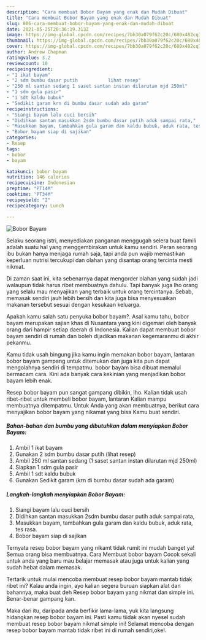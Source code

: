 ```yaml
---
description: "Cara membuat Bobor Bayam yang enak dan Mudah Dibuat"
title: "Cara membuat Bobor Bayam yang enak dan Mudah Dibuat"
slug: 806-cara-membuat-bobor-bayam-yang-enak-dan-mudah-dibuat
date: 2021-05-25T20:36:19.313Z
image: https://img-global.cpcdn.com/recipes/7bb30a079f62c20c/680x482cq70/bobor-bayam-foto-resep-utama.jpg
thumbnail: https://img-global.cpcdn.com/recipes/7bb30a079f62c20c/680x482cq70/bobor-bayam-foto-resep-utama.jpg
cover: https://img-global.cpcdn.com/recipes/7bb30a079f62c20c/680x482cq70/bobor-bayam-foto-resep-utama.jpg
author: Andrew Chapman
ratingvalue: 3.2
reviewcount: 10
recipeingredient:
- "1 ikat bayam"
- "2 sdm bumbu dasar putih           lihat resep"
- "250 ml santan sedang 1 saset santan instan dilarutan mjd 250ml"
- "1 sdm gula pasir"
- "1 sdt kaldu bubuk"
- "Sedikit garam krn di bumbu dasar sudah ada garam"
recipeinstructions:
- "Siangi bayam lalu cuci bersih"
- "Didihkan santan masukkan 2sdm bumbu dasar putih aduk sampai rata,"
- "Masukkan bayam, tambahkan gula garam dan kaldu bubuk, aduk rata, tes rasa."
- "Bobor bayam siap di sajikan"
categories:
- Resep
tags:
- bobor
- bayam

katakunci: bobor bayam 
nutrition: 146 calories
recipecuisine: Indonesian
preptime: "PT14M"
cooktime: "PT34M"
recipeyield: "2"
recipecategory: Lunch

---
```



![Bobor Bayam](https://img-global.cpcdn.com/recipes/7bb30a079f62c20c/680x482cq70/bobor-bayam-foto-resep-utama.jpg)

Selaku seorang istri, menyediakan panganan menggugah selera buat famili adalah suatu hal yang menggembirakan untuk kamu sendiri. Peran seorang ibu bukan hanya menjaga rumah saja, tapi anda pun wajib memastikan keperluan nutrisi tercukupi dan olahan yang disantap orang tercinta mesti nikmat.

Di zaman  saat ini, kita sebenarnya dapat mengorder olahan yang sudah jadi walaupun tidak harus ribet membuatnya dahulu. Tapi banyak juga lho orang yang selalu mau menyajikan yang terbaik untuk orang tercintanya. Sebab, memasak sendiri jauh lebih bersih dan kita juga bisa menyesuaikan makanan tersebut sesuai dengan kesukaan keluarga. 



Apakah kamu salah satu penyuka bobor bayam?. Asal kamu tahu, bobor bayam merupakan sajian khas di Nusantara yang kini digemari oleh banyak orang dari hampir setiap daerah di Indonesia. Kalian dapat membuat bobor bayam sendiri di rumah dan boleh dijadikan makanan kegemaranmu di akhir pekanmu.

Kamu tidak usah bingung jika kamu ingin memakan bobor bayam, lantaran bobor bayam gampang untuk ditemukan dan juga kita pun dapat mengolahnya sendiri di tempatmu. bobor bayam bisa dibuat memalui bermacam cara. Kini ada banyak cara kekinian yang menjadikan bobor bayam lebih enak.

Resep bobor bayam pun sangat gampang dibikin, lho. Kalian tidak usah ribet-ribet untuk membeli bobor bayam, lantaran Kalian mampu membuatnya ditempatmu. Untuk Anda yang akan membuatnya, berikut cara menyajikan bobor bayam yang nikamat yang bisa Kamu buat sendiri.

<!--inarticleads1-->

##### Bahan-bahan dan bumbu yang dibutuhkan dalam menyiapkan Bobor Bayam:

1. Ambil 1 ikat bayam
1. Gunakan 2 sdm bumbu dasar putih           (lihat resep)
1. Ambil 250 ml santan sedang (1 saset santan instan dilarutan mjd 250ml)
1. Siapkan 1 sdm gula pasir
1. Ambil 1 sdt kaldu bubuk
1. Gunakan Sedikit garam (krn di bumbu dasar sudah ada garam)




<!--inarticleads2-->

##### Langkah-langkah menyiapkan Bobor Bayam:

1. Siangi bayam lalu cuci bersih
1. Didihkan santan masukkan 2sdm bumbu dasar putih aduk sampai rata,
1. Masukkan bayam, tambahkan gula garam dan kaldu bubuk, aduk rata, tes rasa.
1. Bobor bayam siap di sajikan




Ternyata resep bobor bayam yang nikamt tidak rumit ini mudah banget ya! Semua orang bisa membuatnya. Cara Membuat bobor bayam Cocok sekali untuk anda yang baru mau belajar memasak atau juga untuk kalian yang sudah hebat dalam memasak.

Tertarik untuk mulai mencoba membuat resep bobor bayam mantab tidak ribet ini? Kalau anda ingin, ayo kalian segera buruan siapkan alat dan bahannya, maka buat deh Resep bobor bayam yang nikmat dan simple ini. Benar-benar gampang kan. 

Maka dari itu, daripada anda berfikir lama-lama, yuk kita langsung hidangkan resep bobor bayam ini. Pasti kamu tiidak akan nyesel sudah membuat resep bobor bayam nikmat simple ini! Selamat mencoba dengan resep bobor bayam mantab tidak ribet ini di rumah sendiri,oke!.


